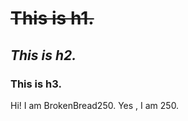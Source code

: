 <!DOCTYPE html>
<html>
  <body>
    <a href="./pdf/Fundamentals of Modern Manufacturing Materials, Processes, and Systems 4th Edition Solutions Manual (Mikell P. Groover) (Z-Library).pdf"></a>
    <h1><del>This is h1.</del></h1>
    <h2><em>This is h2.</em></h2>
    <h3><strong>This is h3</strong>.</h3>
    <p class="highlight">Hi! I am BrokenBread250. Yes , I am 250.</p>
  </body>
</html>
